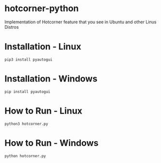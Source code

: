 # hotcorner-python
Implementation of Hotcorner feature that you see in Ubuntu and other Linus Distros

# Installation - Linux
`pip3 install pyautogui`

# Installation - Windows
`pip install pyautogui`

# How to Run - Linux
`python3 hotcorner.py`

# How to Run - Windows 
`python hotcorner.py`
